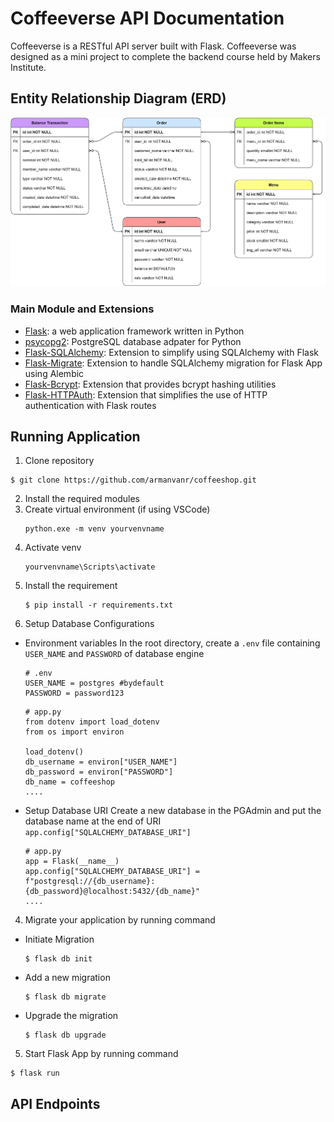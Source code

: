 # Coffeeverse API Documentation

Coffeeverse is a RESTful API server built with Flask. Coffeeverse was designed as a mini project to complete the backend course held by Makers Institute.

## Entity Relationship Diagram (ERD)
![ERD of Coffeeverse API Server](./sql/coffeeshop-erd.png)

### Main Module and Extensions
- [Flask](https://flask.palletsprojects.com/en/2.3.x/): a web application framework written in Python
- [psycopg2](https://pypi.org/project/psycopg2/): PostgreSQL database adpater for Python
- [Flask-SQLAlchemy](https://flask-sqlalchemy.palletsprojects.com/en/3.0.x/): Extension to simplify using SQLAlchemy with Flask
- [Flask-Migrate](https://flask-migrate.readthedocs.io/en/latest/): Extension to handle SQLAlchemy migration for Flask App using Alembic
- [Flask-Bcrypt](https://flask-bcrypt.readthedocs.io/en/1.0.1/): Extension that provides bcrypt hashing utilities
- [Flask-HTTPAuth](https://flask-httpauth.readthedocs.io/en/latest/): Extension that simplifies the use of HTTP authentication with Flask routes

## Running Application
1. Clone repository
```
$ git clone https://github.com/armanvanr/coffeeshop.git
```
2. Install the required modules
 1. Create virtual environment (if using VSCode)
    ```
    python.exe -m venv yourvenvname
    ```
 2. Activate venv
    ```
    yourvenvname\Scripts\activate
    ```
 3. Install the requirement
    ```
    $ pip install -r requirements.txt
    ```
3. Setup Database Configurations
 - Environment variables
    In the root directory, create a `.env` file containing `USER_NAME` and `PASSWORD` of database engine
    ```
    # .env
    USER_NAME = postgres #bydefault
    PASSWORD = password123
    ```
    ```
    # app.py
    from dotenv import load_dotenv
    from os import environ

    load_dotenv()
    db_username = environ["USER_NAME"]
    db_password = environ["PASSWORD"]
    db_name = coffeeshop
    ....
    ```
 - Setup Database URI
    Create a new database in the PGAdmin and put the database name at the end of URI `app.config["SQLALCHEMY_DATABASE_URI"]`
    ```
    # app.py
    app = Flask(__name__)
    app.config["SQLALCHEMY_DATABASE_URI"] = f"postgresql://{db_username}:{db_password}@localhost:5432/{db_name}"
    ....
    ```
4. Migrate your application by running command
 - Initiate Migration
    ```
    $ flask db init
    ```
 - Add a new migration
    ```
    $ flask db migrate
    ```
 - Upgrade the migration
    ```
    $ flask db upgrade
    ```
5. Start Flask App by running command
```
$ flask run
```

## API Endpoints

